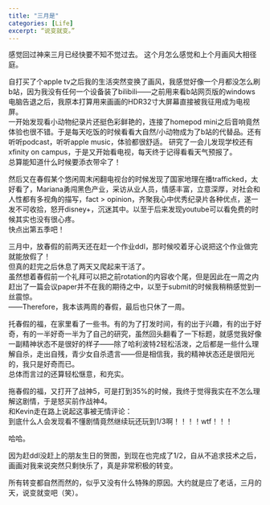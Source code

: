 ```yaml
---
title: "三月是"
categories: [Life]
excerpt: “说变就变。”
---
```


感觉回过神来三月已经快要不知不觉过去。 这个月怎么感觉和上个月画风大相径庭。

自打买了个apple tv之后我的生活突然变换了画风，我感觉好像一个月都没怎么刷b站，因为我没有任何一个设备装了bilibili——之前用来看b站网页版的windows电脑告退之后，我原本打算用来画画的HDR32寸大屏幕直接被我征用成为电视屏。  
一开始发现看小动物纪录片还挺色彩鲜艳的，连接了homepod mini之后音响竟然体验也很不错。于是每天吃饭的时候看看大自然/小动物成为了b站的代替品。还有听听podcast，听听apple music，体验都很舒适。
研究了一会儿发现学校还有xfinity on campus，于是又开始看电视，每天终于记得看看天气预报了。  
总算能知道什么时候要添衣带伞了！  
  
然后又在春假某个悠闲周末闲翻电视台的时候发现了国家地理在播trafficked，太好看了，Mariana勇闯黑色产业，采访从业人员，情感丰富，立意深厚，对社会和人性都有多视角的描写，fact \> opinion，齐聚我心中优秀纪录片各种优点，遂一发不可收拾，怒开disney+，沉迷其中。以至于后来发现youtube可以看免费的时候其实也没有很心疼。  
快点出第五季吧！  
  
三月中，放春假的前两天还在赶一个作业ddl，那时候咬着牙心说把这个作业做完就能放假了！  
但真的赶完之后休息了两天又爬起来干活了。  
虽然想着春假前一个礼拜可以把之前rotation的内容收个尾，但是因此在一周之内赶出了一篇会议paper并不在我的期待之中，以至于submit的时候我稍稍感觉到一丝震惊。  
——Therefore，我本该两周的春假，最后也只休了一周。  

托春假的福，在家里看了一些书。有的为了打发时间，有的出于兴趣，有的出于好奇，有的一半好奇一半为了自己的研究，虽然回头翻看了一下标题，就感觉我好像一副精神状态不是很好的样子——除了哈利波特2轻松活泼，之后都是一些什么理解自杀，走出自残，青少女自杀遗言——但是相信我，我的精神状态还是很阳光的，我只是好奇而已。  
总体而言过的还算轻松惬意，和充实。  

拖春假的福，又打开了战神5，可是打到35%的时候，我终于觉得我实在不怎么理解这剧情，于是怒买前作战神4。  
和Kevin走在路上说起这事被无情评论：  
到底什么人会发现看不懂剧情竟然继续玩还玩到1/3啊！！！！wtf！！！  

哈哈。  

因为赶ddl没赶上的朋友生日的贺图，到现在也完成了1/2，自从不追求技术之后，画画对我来说突然只剩快乐了，真是非常积极的转变。  

所有转变都自然而然的，似乎又没有什么特殊的原因。大约就是应了老话，三月的天，说变就变吧（笑）。  